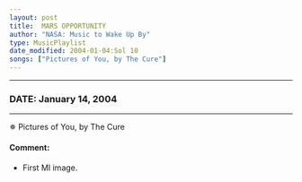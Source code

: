 ```yaml
---
layout: post
title:  MARS OPPORTUNITY
author: "NASA: Music to Wake Up By"
type: MusicPlaylist
date_modified: 2004-01-04:Sol 10
songs: ["Pictures of You, by The Cure"]
---
```


----
### DATE: January 14, 2004
----
✵ Pictures of You, by The Cure

#### Comment:
* First MI image.



<br/>
<center>
	<a target="_blank"
	   href="https://twitter.com/intent/tweet?hashtags=Space,NASA,Playlist,NASAWakeupCalls,SpaceProgram&text={{ page.author}}, '{{ page.songs.first }}' {{ page.title }}, {{ page.date | date: '%B %d, %Y' }}. {{ site.url }}{{ page.url }}&via=nasawakeupcalls"><i class="fab fa-twitter" alt="Tweet this page" style="font-size: 1.3em;"></i></a>
	&nbsp; 	<i class="fas fa-user-astronaut" style="font-size: 1.5em;"></i> &nbsp;
    <a type="amzn" search="'Pictures of You, by The Cure'" category="popular music">
    <i class="fab fa-amazon" style="font-size: 1.3em;"></i></a>
</center>
